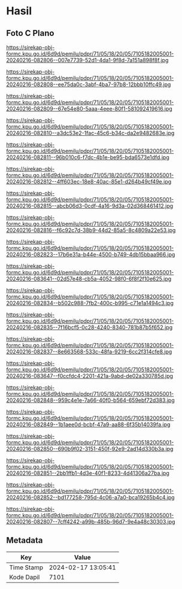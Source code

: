 # Hasil

## Foto C Plano

https://sirekap-obj-formc.kpu.go.id/6d9d/pemilu/pdpr/71/05/18/20/05/7105182005001-20240216-082806--007e7739-52d1-4da1-9f8d-7a151a898f8f.jpg

https://sirekap-obj-formc.kpu.go.id/6d9d/pemilu/pdpr/71/05/18/20/05/7105182005001-20240216-082808--ee75da0c-3abf-4ba7-97b8-12bbb10ffc49.jpg

https://sirekap-obj-formc.kpu.go.id/6d9d/pemilu/pdpr/71/05/18/20/05/7105182005001-20240216-082809--67e54e80-5aaa-4eee-80f1-581092419616.jpg

https://sirekap-obj-formc.kpu.go.id/6d9d/pemilu/pdpr/71/05/18/20/05/7105182005001-20240216-082810--a3dc53e2-1fac-45c6-b34c-da2e9482683e.jpg

https://sirekap-obj-formc.kpu.go.id/6d9d/pemilu/pdpr/71/05/18/20/05/7105182005001-20240216-082811--96b010c6-f7dc-4b1e-be95-bda6573e1dfd.jpg

https://sirekap-obj-formc.kpu.go.id/6d9d/pemilu/pdpr/71/05/18/20/05/7105182005001-20240216-082812--4ff603ec-18e8-40ac-85e1-d264b49cf49e.jpg

https://sirekap-obj-formc.kpu.go.id/6d9d/pemilu/pdpr/71/05/18/20/05/7105182005001-20240216-082815--abcb06d3-0cdf-4a16-9d3a-02d368461412.jpg

https://sirekap-obj-formc.kpu.go.id/6d9d/pemilu/pdpr/71/05/18/20/05/7105182005001-20240216-082816--f6c92c7d-38b9-44d2-85a5-8c4809a22e53.jpg

https://sirekap-obj-formc.kpu.go.id/6d9d/pemilu/pdpr/71/05/18/20/05/7105182005001-20240216-082823--17b6e31a-b44e-4500-b749-4db15bbaa966.jpg

https://sirekap-obj-formc.kpu.go.id/6d9d/pemilu/pdpr/71/05/18/20/05/7105182005001-20240216-083641--02d57e48-cb5a-4052-98f0-6f8f2f10e625.jpg

https://sirekap-obj-formc.kpu.go.id/6d9d/pemilu/pdpr/71/05/18/20/05/7105182005001-20240216-082834--b502c988-7fb2-400c-b995-c71e1a1494c3.jpg

https://sirekap-obj-formc.kpu.go.id/6d9d/pemilu/pdpr/71/05/18/20/05/7105182005001-20240216-082835--7f16bcf5-0c28-4240-8340-781b87b5f652.jpg

https://sirekap-obj-formc.kpu.go.id/6d9d/pemilu/pdpr/71/05/18/20/05/7105182005001-20240216-082837--8e663568-533c-48fa-9219-6cc2f314cfe8.jpg

https://sirekap-obj-formc.kpu.go.id/6d9d/pemilu/pdpr/71/05/18/20/05/7105182005001-20240216-083647--f0ccfdc4-2201-421a-9abd-de02a330785d.jpg

https://sirekap-obj-formc.kpu.go.id/6d9d/pemilu/pdpr/71/05/18/20/05/7105182005001-20240216-082848--959c4e1e-7a66-40f0-b564-659ebf72d383.jpg

https://sirekap-obj-formc.kpu.go.id/6d9d/pemilu/pdpr/71/05/18/20/05/7105182005001-20240216-082849--1b1aee0d-bcbf-47a9-aa88-6f35b14039fa.jpg

https://sirekap-obj-formc.kpu.go.id/6d9d/pemilu/pdpr/71/05/18/20/05/7105182005001-20240216-082850--690b9f02-3151-450f-92e9-2ad14d330b3a.jpg

https://sirekap-obj-formc.kpu.go.id/6d9d/pemilu/pdpr/71/05/18/20/05/7105182005001-20240216-082851--2bb1ffb1-4d3e-40f1-8233-4d41306a27ba.jpg

https://sirekap-obj-formc.kpu.go.id/6d9d/pemilu/pdpr/71/05/18/20/05/7105182005001-20240216-082852--bd177258-795d-4c06-a7a0-bca19265b4c4.jpg

https://sirekap-obj-formc.kpu.go.id/6d9d/pemilu/pdpr/71/05/18/20/05/7105182005001-20240216-082807--7cff4242-a99b-485b-96d7-9e4a48c30303.jpg


## Metadata

| Key        | Value               |
| ---------- | ------------------- |
| Time Stamp | 2024-02-17 13:05:41 |
| Kode Dapil | 7101                |



